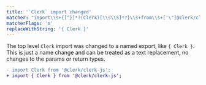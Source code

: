```yaml
---
title: '`Clerk` import changed'
matcher: "import\\s+{[^}]*?(Clerk)[\\s\\S]*?}\\s+from\\s+['\"]@clerk/clerk-js['\"]"
matcherFlags: 'm'
replaceWithString: '{ Clerk }'
---
```


The top level `Clerk` import was changed to a named export, like `{ Clerk }`. This is just a name change and can be treated as a text replacement, no changes to the params or return types.

```diff
- import Clerk from '@clerk/clerk-js';
+ import { Clerk } from '@clerk/clerk-js';
```
